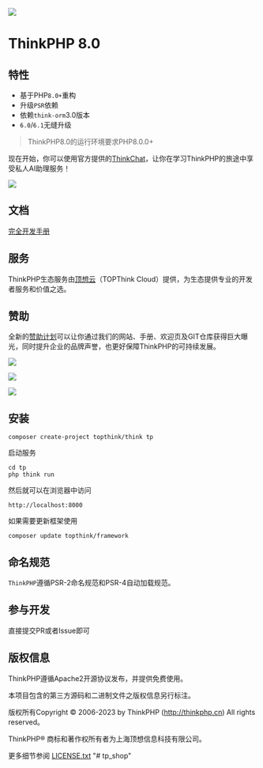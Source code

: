 ![](https://www.thinkphp.cn/uploads/images/20230630/300c856765af4d8ae758c503185f8739.png)

ThinkPHP 8.0
===============

## 特性

* 基于PHP`8.0+`重构
* 升级`PSR`依赖
* 依赖`think-orm`3.0版本
* `6.0`/`6.1`无缝升级


> ThinkPHP8.0的运行环境要求PHP8.0.0+

现在开始，你可以使用官方提供的[ThinkChat](https://chat.topthink.com/)，让你在学习ThinkPHP的旅途中享受私人AI助理服务！

![](https://www.topthink.com/uploads/assistant/20230630/4d1a3f0ad2958b49bb8189b7ef824cb0.png)

## 文档

[完全开发手册](https://doc.thinkphp.cn)

## 服务

ThinkPHP生态服务由[顶想云](https://www.topthink.com)（TOPThink Cloud）提供，为生态提供专业的开发者服务和价值之选。

## 赞助
全新的[赞助计划](https://www.thinkphp.cn/sponsor)可以让你通过我们的网站、手册、欢迎页及GIT仓库获得巨大曝光，同时提升企业的品牌声誉，也更好保障ThinkPHP的可持续发展。

[![](https://www.thinkphp.cn/uploads/images/20230630/48396092a0515886a3da6bd268131c8f.png)](http://github.crmeb.net/u/TPSY)

[![](https://www.thinkphp.cn/uploads/images/20230630/a12bd248beee0e7491dd0f79dc4dd5e9.png)](https://www.thinkphp.cn/sponsor)

[![](https://www.thinkphp.cn/uploads/images/20230630/e7f48d909d41dd5ebaf4a5aa982d0455.png)](https://www.thinkphp.cn/sponsor)

## 安装

~~~
composer create-project topthink/think tp
~~~

启动服务

~~~
cd tp
php think run
~~~

然后就可以在浏览器中访问

~~~
http://localhost:8000
~~~

如果需要更新框架使用
~~~
composer update topthink/framework
~~~

## 命名规范

`ThinkPHP`遵循PSR-2命名规范和PSR-4自动加载规范。

## 参与开发

直接提交PR或者Issue即可

## 版权信息

ThinkPHP遵循Apache2开源协议发布，并提供免费使用。

本项目包含的第三方源码和二进制文件之版权信息另行标注。

版权所有Copyright © 2006-2023 by ThinkPHP (http://thinkphp.cn) All rights reserved。

ThinkPHP® 商标和著作权所有者为上海顶想信息科技有限公司。

更多细节参阅 [LICENSE.txt](LICENSE.txt)
"# tp_shop" 
